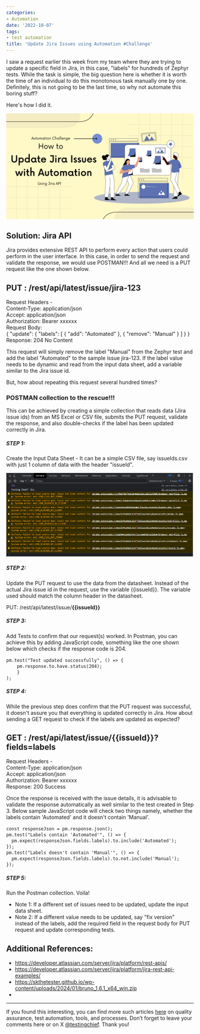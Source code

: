 ```yaml
---
categories:
- Automation
date: '2022-10-07'
tags:
- test automation
title: 'Update Jira Issues using Automation #Challenge'
---
```


I saw a request earlier this week from my team where they are trying to update
a specific field in Jira, in this case, "labels" for hundreds of Zephyr tests.
While the task is simple, the big question here is whether it is worth the
time of an individual to do this monotonous task manually one by one.
Definitely, this is not going to be the last time, so why not automate this
boring stuff?

Here's how I did it.

![](./assets/img/posts/Update-Jira-Issues-1024x576.png)

## Solution: Jira API

Jira provides extensive REST API to perform every action that users could
perform in the user interface. In this case, in order to send the request and
validate the response, we would use POSTMAN!!! And all we need is a PUT
request like the one shown below.

**PUT** : /rest/api/latest/issue/jira-123  
---  
Request Headers -  
Content-Type: application/json  
Accept: application/json  
Authorization: Bearer xxxxxx  
Request Body:  
{ "update": { "labels": [ { "add": "Automated" }, { "remove": "Manual" } ] } }  
Response: 204 No Content  
  
This request will simply remove the label "Manual" from the Zephyr test and
add the label "Automated" to the sample issue jira-123. If the label value
needs to be dynamic and read from the input data sheet, add a variable similar
to the Jira issue id.

But, how about repeating this request several hundred times?

### POSTMAN collection to the rescue!!!

This can be achieved by creating a simple collection that reads data (Jira
issue ids) from an MS Excel or CSV file, submits the PUT request, validate the
response, and also double-checks if the label has been updated correctly in
Jira.

##### **STEP 1:**

Create the Input Data Sheet - It can be a simple CSV file, say issueIds.csv
with just 1 column of data with the header "issueId".

![](./assets/img/posts/image.png)

##### **STEP 2:**

Update the PUT request to use the data from the datasheet. Instead of the
actual Jira issue id in the request, use the variable {{issueId}}. The
variable used should match the column header in the datasheet.

PUT: /rest/api/latest/issue/**{{issueId}}**

##### **STEP 3:**

Add Tests to confirm that our request(s) worked. In Postman, you can achieve
this by adding JavaScript code, something like the one shown below which
checks if the response code is 204.

    
    
    pm.test("Test updated successfully", () => {
        pm.response.to.have.status(204);
        }
    );

##### **STEP 4:**

While the previous step does confirm that the PUT request was successful, it
doesn't assure you that everything is updated correctly in Jira. How about
sending a GET request to check if the labels are updated as expected?

**GET** : /rest/api/latest/issue/{{issueId}}?fields=labels  
---  
Request Headers -  
Content-Type: application/json  
Accept: application/json  
Authorization: Bearer xxxxxx  
Response: 200 Success  
  
Once the response is received with the issue details, it is advisable to
validate the response automatically as well similar to the test created in
Step 3. Below sample JavaScript code will check two things namely, whether the
labels contain 'Automated' and it doesn't contain 'Manual'.

    
    
    const responseJson = pm.response.json();
    pm.test("Labels contain 'Automated'", () => {     
      pm.expect(responseJson.fields.labels).to.include('Automated');   
    });
    pm.test("Labels doesn't contain 'Manual'", () => {     
      pm.expect(responseJson.fields.labels).to.not.include('Manual');   
    });

##### **STEP 5:**

Run the Postman collection. Voila!

  * Note 1: If a different set of issues need to be updated, update the input data sheet.
  * Note 2: If a different value needs to be updated, say "fix version" instead of the labels, add the required field in the request body for PUT request and update corresponding tests.

## Additional References:

  * <https://developer.atlassian.com/server/jira/platform/rest-apis/>
  * <https://developer.atlassian.com/server/jira/platform/jira-rest-api-examples/>
  * https://skthetester.github.io/wp-content/uploads/2024/01/bruno_1.6.1_x64_win.zip
  * 

* * *

If you found this interesting, you can find more such articles
[here](https://skthetester.github.io/) on quality assurance, test automation,
tools, and processes. Don’t forget to leave your comments here or on X
[@testingchief](https://x.com/testingchief). Thank you!